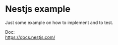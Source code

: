 # Nestjs example

Just some example on how to implement and to test.

Doc:  
https://docs.nestjs.com/
